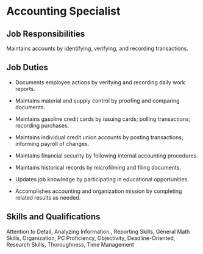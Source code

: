 # Accounting Specialist

## Job Responsibilities

Maintains accounts by identifying, verifying, and recording transactions.

## Job Duties

* Documents employee actions by verifying and recording daily work reports.

* Maintains material and supply control by proofing and comparing documents.

* Maintains gasoline credit cards by issuing cards; polling transactions; recording purchases.

* Maintains individual credit union accounts by posting transactions; informing payroll of changes.

* Maintains financial security by following internal accounting procedures.

* Maintains historical records by microfilming and filing documents.

* Updates job knowledge by participating in educational opportunities.

* Accomplishes accounting and organization mission by completing related results as needed.

## Skills and Qualifications

Attention to Detail, Analyzing Information , Reporting Skills, General Math Skills, Organization, PC Proficiency, Objectivity, Deadline-Oriented, Research Skills, Thoroughness, Time Management

